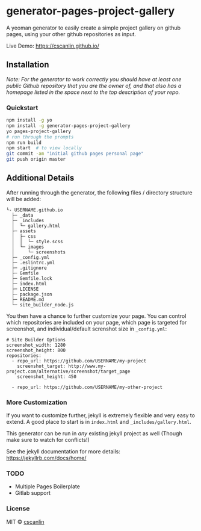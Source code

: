 # generator-pages-project-gallery

A yeoman generator to easily create a simple project gallery on github pages, using your other github repositories as input.

Live Demo: https://cscanlin.github.io/

## Installation

*Note: For the generator to work correctly you should have at least one public Github repository that you are the owner of, and that also has a homepage listed in the space next to the top description of your repo.*

### Quickstart

```bash
npm install -g yo
npm install -g generator-pages-project-gallery
yo pages-project-gallery
# run through the prompts
npm run build
npm start  # to view locally
git commit -am "initial github pages personal page"
git push origin master
```


## Additional Details

After running through the generator, the following files / directory structure will be added:

```
└- USERNAME.github.io
  ├─ _data
  ├─ _includes
  │  └─ gallery.html
  ├─ assets
  │  ├─ css
  │  │  └─ style.scss
  │  └─ images
  │     └─ screenshots
  ├─ _config.yml
  ├─ .eslintrc.yml
  ├─ .gitignore
  ├─ Gemfile
  ├─ Gemfile.lock
  ├─ index.html
  ├─ LICENSE
  ├─ package.json
  ├─ README.md
  └─ site_builder_node.js
```

You then have a chance to further customize your page. You can control which repositories are included on your page, which page is targeted for screenshot, and individual/default screnshot size in `_config.yml`:

```
# Site Builder Options
screenshot_width: 1280
screenshot_height: 800
repositories:
  - repo_url: https://github.com/USERNAME/my-project
    screenshot_target: http://www.my-project.com/alternative/screenshot/target_page
    screenshot_height: 450

  - repo_url: https://github.com/USERNAME/my-other-project
```

### More Customization

If you want to customize further, jekyll is extremely flexible and very easy to extend. A good place to start is in `index.html` and `_includes/gallery.html`.

This generator can be run in *any* existing jekyll project as well (Though make sure to watch for conflicts!)

See the jekyll documentation for more details: https://jekyllrb.com/docs/home/


### TODO

- Multiple Pages Boilerplate
- Gitlab support

### License

MIT © [cscanlin](https://cscanlin.github.io/)
